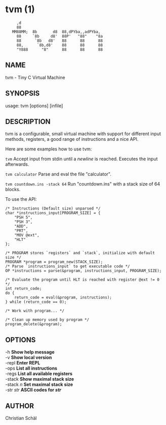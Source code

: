 # tvm (1)

```
     ,d                                      
     88                                      
   MM88MM;  8b       d8  88,dPYba,,adPYba,   
     88     `8b     d8'  88P'   "88"    "8a  
     88      `8b   d8'   88      88      88  
     88,      `8b,d8'    88      88      88  
     "Y888      "8"      88      88      88  
```

## NAME
tvm - Tiny C Virtual Machine

## SYNOPSIS
usage: tvm [options] [infile]

## DESCRIPTION
tvm is a configurable, small virtual machine with support for different input methods, registers, a good range of instructions and a nice API.

Here are some examples how to use tvm:

`tvm`
  Accept input from stdin until a *newline* is reached. Executes the input afterwards.

`tvm calculator`
  Parse and eval the file "calculator".

`tvm countdown.ins -stack 64`
  Run "countdown.ins" with a stack size of 64 blocks.

To use the API:
    
	/* Instructions (Default size) unparsed */
	char *instructions_input[PROGRAM_SIZE] = {
		"PSH 5",
		"PSH 3",
		"ADD",
		"PRT",
		"MOV @ext",
		"HLT"
	};
	
	/* PROGRAM stores `registers` and `stack`, initialize with default size */
	PROGRAM *program = program_new(STACK_SIZE);
	/* Parse `instructions_input` to get executable code */
	OP *instructions = parse(&program, instructions_input, PROGRAM_SIZE);
	
	/* Evaluate the program until HLT is reached with register @ext != 0 */
	int return_code;
	do {
		return_code = eval(&program, instructions);
	} while (return_code == 0);
	
	/* Work with program... */
	
	/* Clean up memory used by program */
	program_delete(&program);

## OPTIONS
-h			**Show help message**  
-v			**Show local version**  
-repl		**Enter REPL**  
-ops		**List all instructions**  
-regs		**List all available registers**  
-stack		**Show maximal stack size**  
-stack *n*	**Set maximal stack size**  
-str *str*  **ASCII codes for *str***

## AUTHOR
Christian Schäl
